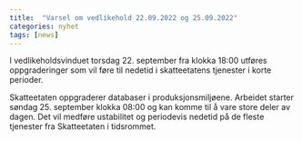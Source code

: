 ```yaml
---
title:  "Varsel om vedlikehold 22.09.2022 og 25.09.2022"
categories: nyhet
tags: [news]
---
```


I vedlikeholdsvinduet torsdag 22. september fra klokka 18:00 utføres oppgraderinger som vil føre til nedetid i skatteetatens tjenester i korte perioder.

Skatteetaten oppgraderer databaser i produksjonsmiljøene. Arbeidet starter søndag 25. september klokka 08:00 og kan komme til å vare store deler av dagen. Det vil medføre ustabilitet og periodevis nedetid på de fleste tjenester fra Skatteetaten i tidsrommet.
